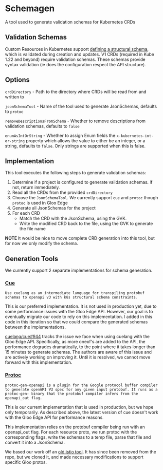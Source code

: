# Schemagen

A tool used to generate validation schemas for Kubernetes CRDs

## Validation Schemas

Custom Resources in Kubernetes support [defining a structural schema](https://kubernetes.io/docs/tasks/extend-kubernetes/custom-resources/custom-resource-definitions/#specifying-a-structural-schema), which is validated during creation and updates. V1 CRDs (required in Kube 1.22 and beyond) require validation schemas. These schemas provide syntax validation (ie does the configuration respect the API structure).

## Options
`crdDirectory` - Path to the directory where CRDs will be read from and written to

`jsonSchemaTool` - Name of the tool used to generate JsonSchemas, defaults to `protoc`

`removeDescriptionsFromSchema` - Whether to remove descriptions from validation schemas, defaults to `false`

`enumAsIntOrString` - Whether to assign Enum fields the `x-kubernetes-int-or-string` property which allows the value to either be an integer, or a string, defaults to `false`. Only strings are supported when this is false.

## Implementation

This tool executes the following steps to generate validation schemas:
1. Determine if a project is configured to generate validation schemas. If not, return immediately.
2. Read all the CRDs from the provided `crdDirectory`
3. Choose the `JsonSchemaTool`. We currently support `cue` and `protoc` though `protoc` is used in Gloo Edge
4. Generate all JsonSchemas for the project
5. For each CRD
   - Match the CRD with the JsonSchema, using the GVK.
   - Write the modified CRD back to the file, using the GVK to generate the file name

**NOTE** It would be nice to move complete CRD generation into this tool, but for now we only modify the schema.

## Generation Tools

We currently support 2 separate implementations for schema generation.

### [Cue](github.com/solo-io/cue)
`Use cuelang as an intermediate language for transpiling protobuf schemas to openapi v3 with k8s structural schema constraints.`

This is our preferred implementation. It is not used in production yet, due to some performance issues with the Gloo Edge API. However, our goal is to eventually migrate our code to rely on this implementation. I added in this code in this iteration so that we could compare the generated schemas between the implementations.

[cuelang/cue#944](https://github.com/cuelang/cue/discussions/944) tracks the issue we face when using cuelang with the Gloo Edge API. Specifically, as more oneof's are added to the API, the performance degrades dramatically, to the point where it takes longer than 15 minutes to generate schemas. The authors are aware of this issue and are actively working on improving it. Until it is resolved, we cannot move forward with this implementation.

### [Protoc](https://github.com/solo-io/protoc-gen-openapi)
`protoc-gen-openapi is a plugin for the Google protocol buffer compiler to generate openAPI V3 spec for any given input protobuf. It runs as a protoc-gen- binary that the protobuf compiler infers from the openapi_out flag.`

This is our current implementation that is used in production, but we hope only temporarily. As described above, the latest version of cue doesn't work with the Gloo Edge API for performance reasons.

This implementation relies on the protobuf compiler being run with an openapi_out flag. For each resource proto, we run protoc with the corresponding flags, write the schemas to a temp file, parse that file and convert it into a JsonSchema.

We based our work off an [old istio tool](https://github.com/istio/tools/tree/593a41c76c5c84a4cd51a4ab0c345630c5ed30ba/openapi/protoc-gen-openapi). It has since been removed from the repo, but we cloned it, and made necessary modifications to support specific Gloo protos.